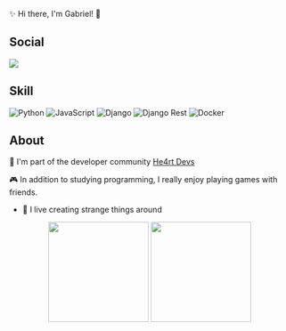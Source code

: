 ✨ Hi there, I'm Gabriel! 👋

## Social


  <a target='_blank' href="https://linkedin.com/in/londarks/">
        <img src="https://img.shields.io/badge/LinkedIn-0077B5?style=for-the-badge&logo=linkedin&logoColor=white">
    </a>

## Skill
![Python](https://img.shields.io/badge/python-%23323330.svg?style=for-the-badge&logo=python&logoColor=%23F7DF1E)
![JavaScript](https://img.shields.io/badge/javascript-%23323330.svg?style=for-the-badge&logo=javascript&logoColor=%23F7DF1E)
![Django](https://img.shields.io/badge/Django-339933?style=for-the-badge&logo=django&logoColor=white)
![Django Rest](https://img.shields.io/badge/django%20rest-ff1709?style=for-the-badge&logo=django&logoColor=white)
![Docker](https://img.shields.io/badge/Docker-2CA5E0?style=for-the-badge&logo=docker&logoColor=white)


## About

💜 I'm part of the developer community [He4rt Devs](https://heartdevs.com/)

🎮 In addition to studying programming, I really enjoy playing games with friends.

- 🔭 I live creating strange things around

<div align="center">
  <img height="180em" src="https://github-readme-stats.vercel.app/api?username=londarks&theme=aura&show_icons=true"/>
  <img height="180em" src="https://github-readme-stats.vercel.app/api/top-langs/?username=londarks&layout=compact&langs_count=8&theme=aura"/>
</div>
